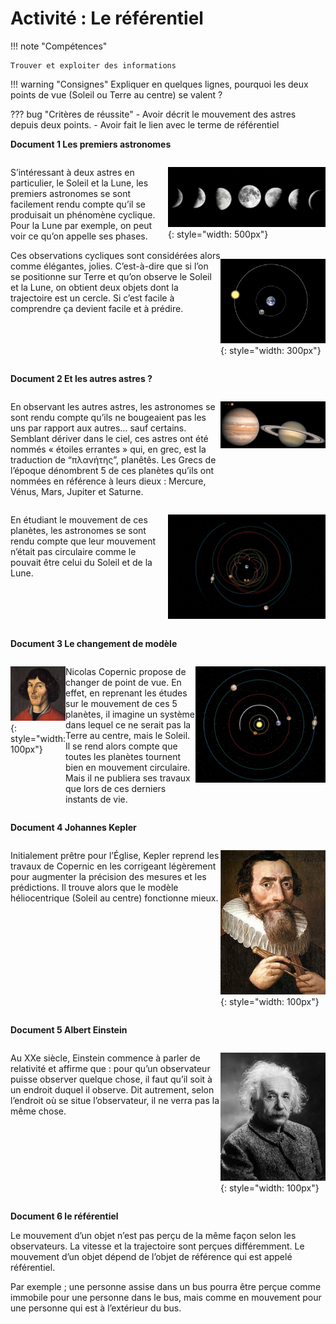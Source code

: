 # Activité : Le référentiel

!!! note "Compétences"

    Trouver et exploiter des informations 

!!! warning "Consignes"
    Expliquer en quelques lignes, pourquoi les deux points de vue (Soleil ou Terre au centre) se valent ?





??? bug "Critères de réussite"
    - Avoir décrit le mouvement des astres depuis deux points.
    - Avoir fait le lien avec le terme de référentiel




**Document 1 Les premiers astronomes**

<div markdown style="display:flex; flex-direction: row";>

<div markdown style="flex : 1 1 0; flex-direction: column";>

S’intéressant à deux astres en particulier, le Soleil et la Lune, les premiers astronomes se sont facilement rendu compte qu’il se produisait un phénomène cyclique. Pour la Lune par exemple, on peut voir ce qu’on appelle ses phases.

</div>
<div markdown style="flex : 1 1 0; flex-direction: column";>

![](Pictures/phasesLune.jpg){: style="width: 500px"}
</div>
</div>

<div markdown style="display:flex; flex-direction: row";>

<div markdown style="flex : 2 1 0; flex-direction: column";>
Ces observations cycliques sont considérées alors comme élégantes, jolies. C’est-à-dire que si l’on se positionne sur Terre et qu’on observe le Soleil et la Lune, on obtient deux objets dont la trajectoire est un cercle. Si c’est facile à comprendre ça devient facile et à prédire.

</div>
<div markdown style="flex : 1 1 0; flex-direction: column";>

![](Pictures/systGeocentrique.png){: style="width: 300px"}

</div>
</div>

**Document 2 Et les autres astres ?**

<div markdown style="display:flex; flex-direction: row";>

<div markdown style="flex : 2 1 0; flex-direction: column";>

En observant les autres astres, les astronomes se sont rendu compte qu’ils ne bougeaient pas les uns par rapport aux autres… sauf certains. Semblant dériver dans le ciel, ces astres ont été nommés « étoiles errantes » qui, en grec, est la traduction de “πλανήτης”, planêtês. Les Grecs de l’époque dénombrent 5 de ces planètes qu’ils ont nommées en référence à leurs dieux : Mercure, Vénus, Mars, Jupiter et Saturne.

</div>
<div markdown style="flex : 1 1 0; flex-direction: column";>


![](Pictures/planetesSystSolaire.png)
</div>
</div>

<div markdown style="display:flex; flex-direction: row";>

<div markdown style="flex : 1 1 0; flex-direction: column";>


En étudiant le mouvement de ces planètes, les astronomes se sont rendu compte que leur mouvement n’était pas circulaire comme le pouvait être celui du Soleil et de la Lune.


</div>
<div markdown style="flex : 1 1 0; flex-direction: column";>


![](Pictures/pbSystGeocentrique.png)

</div>
</div>

**Document 3 Le changement de modèle**


<div markdown style="display:flex; flex-direction: row";>

<div markdown style="flex : 1 1 0; flex-direction: column";>

![](Pictures/copernic.jpg){: style="width: 100px"}

</div>

<div markdown style="flex : 3 1 0; flex-direction: column";>

Nicolas Copernic propose de changer de point de vue. En effet, en reprenant les études sur le mouvement de ces 5 planètes, il imagine un système dans lequel ce ne serait pas la Terre au centre, mais le Soleil. Il se rend alors compte que toutes les planètes tournent bien en mouvement circulaire.
Mais il ne publiera ses travaux que lors de ces derniers instants de vie.
</div>
<div markdown style="flex : 3 1 0; flex-direction: column";>

![](Pictures/systHeliocentrique.png)
</div></div>

**Document 4 Johannes Kepler**


<div markdown style="display:flex; flex-direction: row";>

<div markdown style="flex : 2 1 0; flex-direction: column";>

Initialement prêtre pour l’Église, Kepler reprend les travaux de Copernic en les corrigeant légèrement pour augmenter la précision des mesures et les prédictions. Il trouve alors que le modèle héliocentrique (Soleil au centre) fonctionne mieux.
</div>
<div markdown style="flex : 1 1 0; flex-direction: column";>

![](Pictures/kepler.jpg){: style="width: 100px"}

</div></div>

**Document 5 Albert Einstein**


<div markdown style="display:flex; flex-direction: row";>

<div markdown style="flex : 2 1 0; flex-direction: column";>


Au XXe siècle, Einstein commence à parler de relativité et affirme que : pour qu’un observateur puisse observer quelque chose, il faut qu’il soit à un endroit duquel il observe. Dit autrement, selon l’endroit où se situe l’observateur, il ne verra pas la même chose.

</div>
<div markdown style="flex : 1 1 0; flex-direction: column";>


![](Pictures/photoEinstein.jpg){: style="width: 100px"}
</div></div>

**Document 6 le référentiel**

Le mouvement d’un objet n’est pas perçu de la même façon selon les observateurs. La vitesse et la trajectoire sont perçues différemment. Le mouvement d’un objet dépend de l’objet de référence qui est appelé référentiel.

Par exemple ; une personne assise dans un bus pourra être perçue comme immobile pour une personne dans le bus, mais comme en mouvement pour une personne qui est à l’extérieur du bus.


